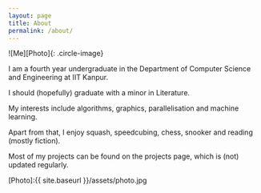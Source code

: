 ```yaml
---
layout: page
title: About
permalink: /about/
---
```


![Me][Photo]{: .circle-image}

I am a fourth year undergraduate in the Department of Computer Science and Engineering at IIT Kanpur. 

I should (hopefully) graduate with a minor in Literature.

My interests include algorithms, graphics, parallelisation and machine learning.

Apart from that, I enjoy squash, speedcubing, chess, snooker and reading (mostly fiction). 

Most of my projects can be found on the projects page, which is (not) updated regularly.

[Photo]:{{ site.baseurl }}/assets/photo.jpg
